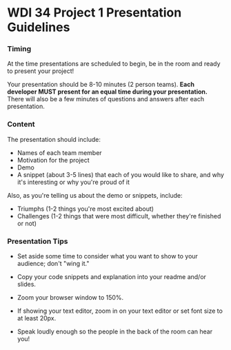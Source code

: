 # WDI 34 Project 1 Presentation Guidelines


### Timing

At the time presentations are scheduled to begin, be in the room and ready to present your project!

Your presentation should be 8-10 minutes (2 person teams).  **Each developer MUST present for an equal time during your presentation.**  There will also be a few minutes of questions and answers after each presentation.


### Content

The presentation should include:

- Names of each team member
- Motivation for the project
- Demo 
- A snippet (about 3-5 lines) that each of you would like to share, and why it's interesting or why you're proud of it

Also, as you're telling us about the demo or snippets, include:

- Triumphs (1-2 things you're most excited about)
- Challenges (1-2 things that were most difficult, whether they're finished or not) 



### Presentation Tips
- Set aside some time to consider what you want to show to your audience; don't "wing it."

- Copy your code snippets and explanation into your readme and/or slides.

- Zoom your browser window to 150%.

- If showing your text editor, zoom in on your text editor or set font size to at least 20px.

- Speak loudly enough so the people in the back of the room can hear you!
